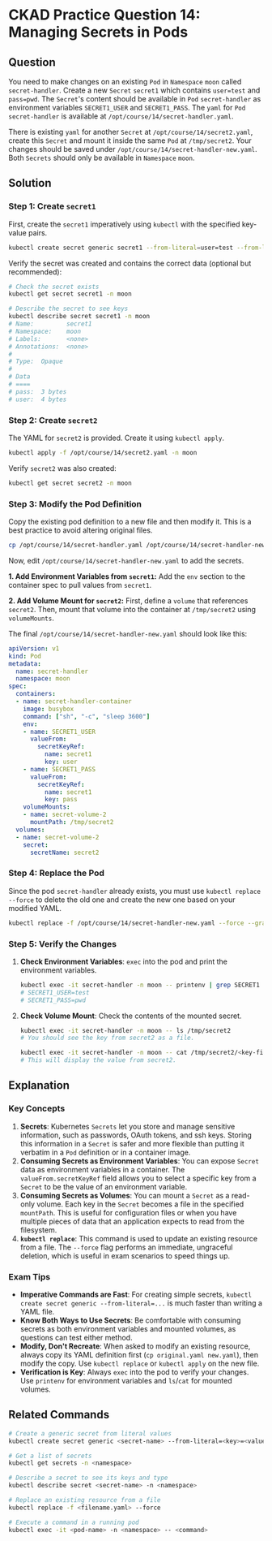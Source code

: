 # CKAD Practice Question 14: Managing Secrets in Pods

## Question
You need to make changes on an existing `Pod` in `Namespace` `moon` called `secret-handler`. Create a new `Secret` `secret1` which contains `user=test` and `pass=pwd`. The `Secret`'s content should be available in `Pod` `secret-handler` as environment variables `SECRET1_USER` and `SECRET1_PASS`. The `yaml` for `Pod` `secret-handler` is available at `/opt/course/14/secret-handler.yaml`.

There is existing `yaml` for another `Secret` at `/opt/course/14/secret2.yaml`, create this `Secret` and mount it inside the same `Pod` at `/tmp/secret2`. Your changes should be saved under `/opt/course/14/secret-handler-new.yaml`. Both `Secrets` should only be available in `Namespace` `moon`.

## Solution

### Step 1: Create `secret1`
First, create the `secret1` imperatively using `kubectl` with the specified key-value pairs.

```bash
kubectl create secret generic secret1 --from-literal=user=test --from-literal=pass=pwd -n moon
```

Verify the secret was created and contains the correct data (optional but recommended):
```bash
# Check the secret exists
kubectl get secret secret1 -n moon

# Describe the secret to see keys
kubectl describe secret secret1 -n moon
# Name:         secret1
# Namespace:    moon
# Labels:       <none>
# Annotations:  <none>
#
# Type:  Opaque
#
# Data
# ====
# pass:  3 bytes
# user:  4 bytes
```

### Step 2: Create `secret2`
The YAML for `secret2` is provided. Create it using `kubectl apply`.

```bash
kubectl apply -f /opt/course/14/secret2.yaml -n moon
```

Verify `secret2` was also created:
```bash
kubectl get secret secret2 -n moon
```

### Step 3: Modify the Pod Definition
Copy the existing pod definition to a new file and then modify it. This is a best practice to avoid altering original files.

```bash
cp /opt/course/14/secret-handler.yaml /opt/course/14/secret-handler-new.yaml
```

Now, edit `/opt/course/14/secret-handler-new.yaml` to add the secrets.

**1. Add Environment Variables from `secret1`:**
Add the `env` section to the container spec to pull values from `secret1`.

**2. Add Volume Mount for `secret2`:**
First, define a `volume` that references `secret2`. Then, mount that volume into the container at `/tmp/secret2` using `volumeMounts`.

The final `/opt/course/14/secret-handler-new.yaml` should look like this:

```yaml
apiVersion: v1
kind: Pod
metadata:
  name: secret-handler
  namespace: moon
spec:
  containers:
  - name: secret-handler-container
    image: busybox
    command: ["sh", "-c", "sleep 3600"]
    env:
    - name: SECRET1_USER
      valueFrom:
        secretKeyRef:
          name: secret1
          key: user
    - name: SECRET1_PASS
      valueFrom:
        secretKeyRef:
          name: secret1
          key: pass
    volumeMounts:
    - name: secret-volume-2
      mountPath: /tmp/secret2
  volumes:
  - name: secret-volume-2
    secret:
      secretName: secret2
```

### Step 4: Replace the Pod
Since the pod `secret-handler` already exists, you must use `kubectl replace --force` to delete the old one and create the new one based on your modified YAML.

```bash
kubectl replace -f /opt/course/14/secret-handler-new.yaml --force --grace-period=0
```

### Step 5: Verify the Changes
1.  **Check Environment Variables**: `exec` into the pod and print the environment variables.
    ```bash
    kubectl exec -it secret-handler -n moon -- printenv | grep SECRET1
    # SECRET1_USER=test
    # SECRET1_PASS=pwd
    ```

2.  **Check Volume Mount**: Check the contents of the mounted secret.
    ```bash
    kubectl exec -it secret-handler -n moon -- ls /tmp/secret2
    # You should see the key from secret2 as a file.
    
    kubectl exec -it secret-handler -n moon -- cat /tmp/secret2/<key-file-name>
    # This will display the value from secret2.
    ```

## Explanation

### Key Concepts
1.  **Secrets**: Kubernetes `Secrets` let you store and manage sensitive information, such as passwords, OAuth tokens, and ssh keys. Storing this information in a `Secret` is safer and more flexible than putting it verbatim in a `Pod` definition or in a container image.
2.  **Consuming Secrets as Environment Variables**: You can expose `Secret` data as environment variables in a container. The `valueFrom.secretKeyRef` field allows you to select a specific key from a `Secret` to be the value of an environment variable.
3.  **Consuming Secrets as Volumes**: You can mount a `Secret` as a read-only volume. Each key in the `Secret` becomes a file in the specified `mountPath`. This is useful for configuration files or when you have multiple pieces of data that an application expects to read from the filesystem.
4.  **`kubectl replace`**: This command is used to update an existing resource from a file. The `--force` flag performs an immediate, ungraceful deletion, which is useful in exam scenarios to speed things up.

### Exam Tips
-   **Imperative Commands are Fast**: For creating simple secrets, `kubectl create secret generic --from-literal=...` is much faster than writing a YAML file.
-   **Know Both Ways to Use Secrets**: Be comfortable with consuming secrets as both environment variables and mounted volumes, as questions can test either method.
-   **Modify, Don't Recreate**: When asked to modify an existing resource, always copy its YAML definition first (`cp original.yaml new.yaml`), then modify the copy. Use `kubectl replace` or `kubectl apply` on the new file.
-   **Verification is Key**: Always `exec` into the pod to verify your changes. Use `printenv` for environment variables and `ls`/`cat` for mounted volumes.

## Related Commands
```bash
# Create a generic secret from literal values
kubectl create secret generic <secret-name> --from-literal=<key>=<value> -n <namespace>

# Get a list of secrets
kubectl get secrets -n <namespace>

# Describe a secret to see its keys and type
kubectl describe secret <secret-name> -n <namespace>

# Replace an existing resource from a file
kubectl replace -f <filename.yaml> --force

# Execute a command in a running pod
kubectl exec -it <pod-name> -n <namespace> -- <command>
```
